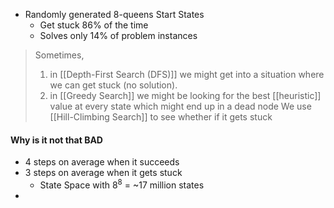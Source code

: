 - Randomly generated 8-queens Start States
	- Get stuck 86% of the time
	- Solves only 14% of problem instances
> Sometimes, 
> 1. in [[Depth-First Search (DFS)]] we might get into a situation where we can get stuck (no solution). 
> 2. in [[Greedy Search]] we might be looking for the best [[heuristic]] value at every state which might end up in a dead node
> We use [[Hill-Climbing Search]] to see whether if it gets stuck

#### Why is it not that BAD
- 4 steps on average when it succeeds
- 3 steps on average when it gets stuck
	- State Space with $8^8$ = ~17 million states
- 